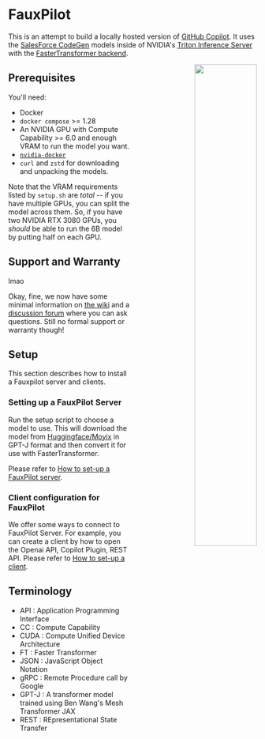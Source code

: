 
# FauxPilot

This is an attempt to build a locally hosted version of [GitHub Copilot](https://copilot.github.com/).
It uses the [SalesForce CodeGen](https://github.com/salesforce/CodeGen)
models inside of NVIDIA's [Triton Inference Server](https://developer.nvidia.com/nvidia-triton-inference-server)
with the [FasterTransformer backend](https://github.com/triton-inference-server/fastertransformer_backend/).

<p align="right">
  <img width="50%" align="right" src="./img/fauxpilot.png">
</p>

## Prerequisites

You'll need:

* Docker
* `docker compose` >= 1.28
* An NVIDIA GPU with Compute Capability >= 6.0 and enough VRAM to run the model you want.
* [`nvidia-docker`](https://github.com/NVIDIA/nvidia-docker)
* `curl` and `zstd` for downloading and unpacking the models.

Note that the VRAM requirements listed by
`setup.sh` are *total* -- if you have multiple GPUs,
you can split the model across them.
So, if you have two NVIDIA RTX 3080 GPUs,
you *should* be able to run the 6B model by
putting half on each GPU.



## Support and Warranty

lmao

Okay, fine,
we now have some minimal information on [the wiki](https://github.com/moyix/fauxpilot/wiki)
and a [discussion forum](https://github.com/moyix/fauxpilot/discussions)
where you can ask questions.
Still no formal support or
warranty though!   

## Setup

This section describes how to install a Fauxpilot server and clients.

### Setting up a FauxPilot Server

Run the setup script to choose a model to use.
This will download the model from [Huggingface/Moyix](https://huggingface.co/Moyix) in GPT-J format and
then convert it for use with FasterTransformer.

Please refer to [How to set-up a FauxPilot server](documentation/server.md).


### Client configuration for FauxPilot

We offer some ways to connect to FauxPilot Server.
For example, you can create a client by
    how to open the Openai API, Copilot Plugin, REST API. 
Please refer to [How to set-up a client](documentation/client.md).


## Terminology
 * API   : Application Programming Interface
 * CC    : Compute Capability
 * CUDA  : Compute Unified Device Architecture
 * FT    : Faster Transformer
 * JSON  : JavaScript Object Notation
 * gRPC  : Remote Procedure call by Google
 * GPT-J : A transformer model trained using Ben Wang's Mesh Transformer JAX
 * REST  : REpresentational State Transfer
